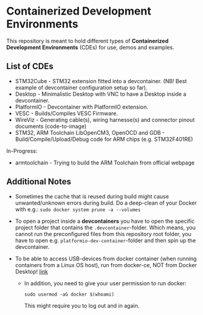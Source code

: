 # Containerized Development Environments

This repository is meant to hold different types of **Containerized Development Environments** (CDEs) for use, demos and examples.


## List of CDEs

- STM32Cube - STM32 extension fitted into a devcontainer. (NB! Best example of devcontainer configuration setup so far).
- Desktop - Minimalistic Desktop with VNC to have a Desktop inside a devcontainer.
- PlatformIO - Devcontainer with PlatformIO extension.
- VESC - Builds/Compiles VESC Firmware.
- WireViz - Generating cable(s), wiring harnesse(s) and connector pinout documents (code-to-image)
- STM32, ARM Toolchain LibOpenCM3, OpenOCD and GDB - Build/Compile/Upload/Debug code for ARM chips (e.g. STM32F401RE)

In-Progress:
- armtoolchain - Trying to build the ARM Toolchain from official webpage


## Additional Notes

- Sometimes the cache that is reused during build might cause unwanted/unknown errors during build. Do a deep-clean of your Docker with e.g.: `sudo docker system prune -a --volumes`

- To open a project inside a **devcontainers** you have to open the specific project folder that contains the `.devcontainer`-folder. Which means, you cannot run the preconfigured files from this repository root folder, you have to open e.g. `platformio-dev-container`-folder and then spin up the devcontainer.

- To be able to access USB-devices from docker container (when running containers from a Linux OS host), run from docker-ce, NOT from Docker Desktop! [link](https://forums.docker.com/t/docker-desktop-not-working-on-ubuntu-24-04/141054/3)
    - In addition, you need to give your user permission to run docker:
        ```
        sudo usermod -aG docker $(whoami)
        ```
        This might require you to log out and in again.


